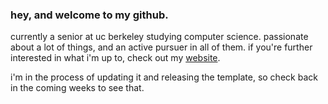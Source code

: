 ### hey, and welcome to my github. 

<!--
**JimmyMinhLee/JimmyMinhLee** is a ✨ _special_ ✨ repository because its `README.md` (this file) appears on your GitHub profile.

Here are some ideas to get you started:

- 🔭 I’m currently working on ...
- 🌱 I’m currently learning ...
- 👯 I’m looking to collaborate on ...
- 🤔 I’m looking for help with ...
- 💬 Ask me about ...
- 📫 How to reach me: ...
- 😄 Pronouns: ...
- ⚡ Fun fact: ...
-->

currently a senior at uc berkeley studying computer science. passionate about a lot of things, and an active pursuer in all of them. if you're further interested in what i'm up to, check out my [website](https://jimmyminhlee.github.io).

i'm in the process of updating it and releasing the template, so check back in the coming weeks to see that. 
